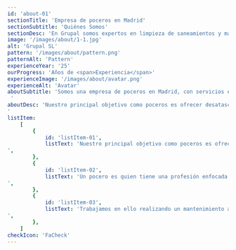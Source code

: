 ```yaml
---
id: 'about-01'
sectionTitle: 'Empresa de poceros en Madrid'
sectionSubtitle: 'Quiénes Somos'
sectionDesc: 'En Grupal somos expertos en limpieza de saneamientos y mantenimiento de pozos de aguas residuales, para su correcto funcionamiento. Nuestra labor, principalmente se ocupa del sistema de saneamiento y depuración de aguas residuales, uno de los principales trabajos de un pocero, que abarca muchas más funciones dentro de la construcción, limpieza y mantenimiento de pozos, canalizaciones o acometidas de agua'
image: '/images/about/1-1.jpg'
alt: 'Grupal SL'
pattern: '/images/about/pattern.png'
patternAlt: 'Pattern'
experienceYear: '25'
ourProgress: 'Años de <span>Experiencia</span>'
experienceImage: '/images/about/avatar.png'
experienceAlt: 'Avatar'
aboutSubtitle: 'Somos una empresa de poceros en Madrid, con servicios exclusivamente enfocados a la pocería, por toda la Comunidad de Madrid.
 '
aboutDesc: 'Nuestro principal objetivo como poceros es ofrecer desatascos con los servicios de pocería, con la mayor rapidez y al mejor precio. Queremos ser los más completos para todos nuestros clientes. Garantizamos el mejor resultado en nuestros trabajos ya que disponemos de la mejor tecnología y de última generación para que los servicios urgentes a la hora del incidente sean solucionados lo antes posible. Tenemos valores de fidelidad, compromiso, seriedad, honestidad y transparencia.
'
listItem:
    [
        {
            id: 'listItem-01',
            listText: 'Nuestro principal objetivo como poceros es ofrecer desatascos con los servicios de pocería, con la mayor rapidez y al mejor precio
',
        },
        {
            id: 'listItem-02',
            listText: 'Un pocero es quien tiene una profesión enfocada en la construcción, perforación, mantenimiento y reparación de pozos; además de la instalación y acceso a tuberías de abastecimiento o alcantarillado
',
        },
        {
            id: 'listItem-03',
            listText: 'Trabajamos en ello realizando un mantenimiento adecuado para su correcto funcionamiento, rehabilitación de tuberías antiguas o deterioradas además de limpiar pozos negros, cloacas o realizando desatascos o desatrancos de tuberías o alcantarillados atascados por depósitos.
',
        },
    ]
checkIcon: 'FaCheck'
---
```

